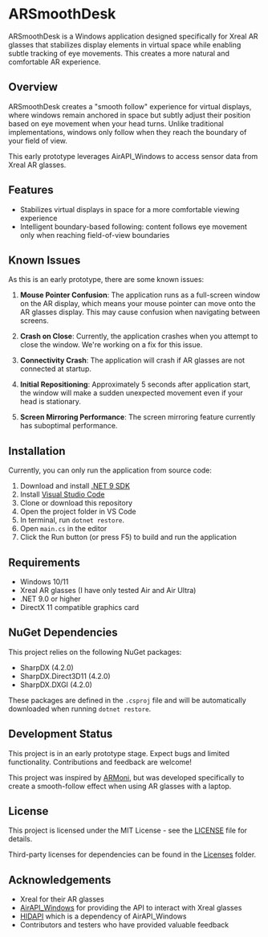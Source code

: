 # ARSmoothDesk

ARSmoothDesk is a Windows application designed specifically for Xreal AR glasses that stabilizes display elements in virtual space while enabling subtle tracking of eye movements. This creates a more natural and comfortable AR experience.

## Overview

ARSmoothDesk creates a "smooth follow" experience for virtual displays, where windows remain anchored in space but subtly adjust their position based on eye movement when your head turns. Unlike traditional implementations, windows only follow when they reach the boundary of your field of view.

This early prototype leverages AirAPI_Windows to access sensor data from Xreal AR glasses.

## Features

- Stabilizes virtual displays in space for a more comfortable viewing experience
- Intelligent boundary-based following: content follows eye movement only when reaching field-of-view boundaries

## Known Issues

As this is an early prototype, there are some known issues:

1. **Mouse Pointer Confusion**: The application runs as a full-screen window on the AR display, which means your mouse pointer can move onto the AR glasses display. This may cause confusion when navigating between screens.

2. **Crash on Close**: Currently, the application crashes when you attempt to close the window. We're working on a fix for this issue.

3. **Connectivity Crash**: The application will crash if AR glasses are not connected at startup.

4. **Initial Repositioning**: Approximately 5 seconds after application start, the window will make a sudden unexpected movement even if your head is stationary.

5. **Screen Mirroring Performance**: The screen mirroring feature currently has suboptimal performance.

## Installation

Currently, you can only run the application from source code:

1. Download and install [.NET 9 SDK](https://dotnet.microsoft.com/download/dotnet/9.0)
2. Install [Visual Studio Code](https://code.visualstudio.com/)
3. Clone or download this repository
4. Open the project folder in VS Code
5. In terminal, run `dotnet restore`.
6. Open `main.cs` in the editor
7. Click the Run button (or press F5) to build and run the application

## Requirements

- Windows 10/11
- Xreal AR glasses (I have only tested Air and Air Ultra)
- .NET 9.0 or higher
- DirectX 11 compatible graphics card

## NuGet Dependencies

This project relies on the following NuGet packages:
- SharpDX (4.2.0)
- SharpDX.Direct3D11 (4.2.0)
- SharpDX.DXGI (4.2.0)

These packages are defined in the `.csproj` file and will be automatically downloaded when running `dotnet restore`.

## Development Status

This project is in an early prototype stage. Expect bugs and limited functionality. Contributions and feedback are welcome!

This project was inspired by [ARMoni](https://www.reddit.com/r/Xreal/comments/1brnean/nebula_alternative_for_win_armoni/), but was developed specifically to create a smooth-follow effect when using AR glasses with a laptop.

## License

This project is licensed under the MIT License - see the [LICENSE](LICENSE.md) file for details.

Third-party licenses for dependencies can be found in the [Licenses](Licenses/) folder.

## Acknowledgements

- Xreal for their AR glasses
- [AirAPI_Windows](https://github.com/MSmithDev/AirAPI_Windows) for providing the API to interact with Xreal glasses
- [HIDAPI](https://github.com/libusb/hidapi) which is a dependency of AirAPI_Windows
- Contributors and testers who have provided valuable feedback
